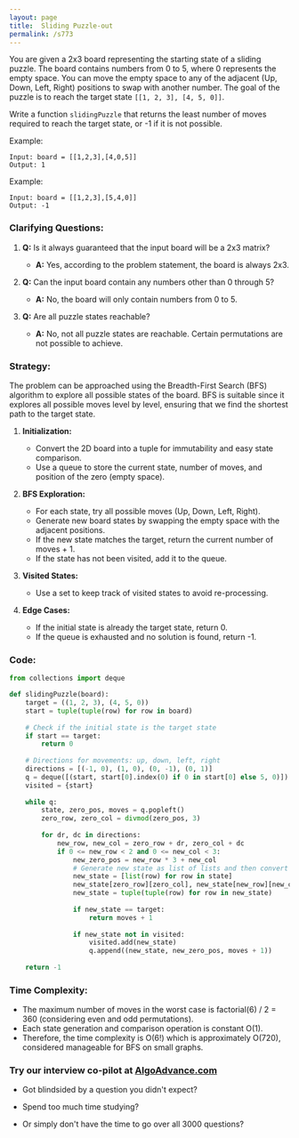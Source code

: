 ```yaml
---
layout: page
title:  Sliding Puzzle-out
permalink: /s773
---
```

You are given a 2x3 board representing the starting state of a sliding puzzle. The board contains numbers from 0 to 5, where 0 represents the empty space. You can move the empty space to any of the adjacent (Up, Down, Left, Right) positions to swap with another number. The goal of the puzzle is to reach the target state `[[1, 2, 3], [4, 5, 0]]`.

Write a function `slidingPuzzle` that returns the least number of moves required to reach the target state, or -1 if it is not possible.

Example:
```
Input: board = [[1,2,3],[4,0,5]]
Output: 1
```

Example:
```
Input: board = [[1,2,3],[5,4,0]]
Output: -1
```

### Clarifying Questions:
1. **Q:** Is it always guaranteed that the input board will be a 2x3 matrix?
   - **A:** Yes, according to the problem statement, the board is always 2x3.

2. **Q:** Can the input board contain any numbers other than 0 through 5?
   - **A:** No, the board will only contain numbers from 0 to 5.

3. **Q:** Are all puzzle states reachable?
   - **A:** No, not all puzzle states are reachable. Certain permutations are not possible to achieve.

### Strategy:
The problem can be approached using the Breadth-First Search (BFS) algorithm to explore all possible states of the board. BFS is suitable since it explores all possible moves level by level, ensuring that we find the shortest path to the target state.

1. **Initialization:**
   - Convert the 2D board into a tuple for immutability and easy state comparison.
   - Use a queue to store the current state, number of moves, and position of the zero (empty space).

2. **BFS Exploration:**
   - For each state, try all possible moves (Up, Down, Left, Right).
   - Generate new board states by swapping the empty space with the adjacent positions.
   - If the new state matches the target, return the current number of moves + 1.
   - If the state has not been visited, add it to the queue.

3. **Visited States:**
   - Use a set to keep track of visited states to avoid re-processing.

4. **Edge Cases:**
   - If the initial state is already the target state, return 0.
   - If the queue is exhausted and no solution is found, return -1.

### Code:
```python
from collections import deque

def slidingPuzzle(board):
    target = ((1, 2, 3), (4, 5, 0))
    start = tuple(tuple(row) for row in board)
    
    # Check if the initial state is the target state
    if start == target:
        return 0
    
    # Directions for movements: up, down, left, right
    directions = [(-1, 0), (1, 0), (0, -1), (0, 1)]
    q = deque([(start, start[0].index(0) if 0 in start[0] else 5, 0)]) # state, pos, moves
    visited = {start}
    
    while q:
        state, zero_pos, moves = q.popleft()
        zero_row, zero_col = divmod(zero_pos, 3)
        
        for dr, dc in directions:
            new_row, new_col = zero_row + dr, zero_col + dc
            if 0 <= new_row < 2 and 0 <= new_col < 3:
                new_zero_pos = new_row * 3 + new_col
                # Generate new state as list of lists and then convert to tuple
                new_state = [list(row) for row in state]
                new_state[zero_row][zero_col], new_state[new_row][new_col] = new_state[new_row][new_col], new_state[zero_row][zero_col]
                new_state = tuple(tuple(row) for row in new_state)
                
                if new_state == target:
                    return moves + 1
                
                if new_state not in visited:
                    visited.add(new_state)
                    q.append((new_state, new_zero_pos, moves + 1))
    
    return -1
```

### Time Complexity:
- The maximum number of moves in the worst case is factorial(6) / 2 = 360 (considering even and odd permutations).
- Each state generation and comparison operation is constant O(1).
- Therefore, the time complexity is O(6!) which is approximately O(720), considered manageable for BFS on small graphs.


### Try our interview co-pilot at [AlgoAdvance.com](https://algoAdvance.com)

- Got blindsided by a question you didn't expect?

- Spend too much time studying?

- Or simply don't have the time to go over all 3000 questions?

